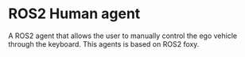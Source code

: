# ROS2 Human agent

A ROS2 agent that allows the user to manually control the ego vehicle through the keyboard. This agents is based on ROS2 foxy.